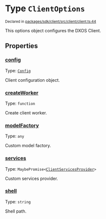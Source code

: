 # Type `ClientOptions`
<sub>Declared in [packages/sdk/client/src/client/client.ts:44](https://github.com/dxos/dxos/blob/ec4e715a1/packages/sdk/client/src/client/client.ts#L44)</sub>


This options object configures the DXOS Client.

## Properties
### [config](https://github.com/dxos/dxos/blob/ec4e715a1/packages/sdk/client/src/client/client.ts#L46)
Type: <code>[Config](/api/@dxos/client/classes/Config)</code>

Client configuration object.


### [createWorker](https://github.com/dxos/dxos/blob/ec4e715a1/packages/sdk/client/src/client/client.ts#L54)
Type: <code>function</code>

Create client worker.


### [modelFactory](https://github.com/dxos/dxos/blob/ec4e715a1/packages/sdk/client/src/client/client.ts#L50)
Type: <code>any</code>

Custom model factory.


### [services](https://github.com/dxos/dxos/blob/ec4e715a1/packages/sdk/client/src/client/client.ts#L48)
Type: <code>MaybePromise&lt;[ClientServicesProvider](/api/@dxos/client/interfaces/ClientServicesProvider)&gt;</code>

Custom services provider.


### [shell](https://github.com/dxos/dxos/blob/ec4e715a1/packages/sdk/client/src/client/client.ts#L52)
Type: <code>string</code>

Shell path.



